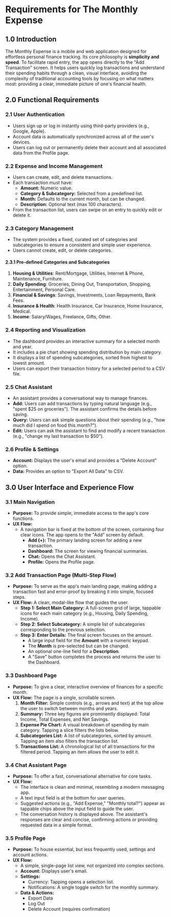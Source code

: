# Requirements for The Monthly Expense

## 1.0 Introduction

The Monthly Expense is a mobile and web application designed for effortless personal finance tracking. Its core philosophy is **simplicity and speed**. To facilitate rapid entry, the app opens directly to the "Add Transaction" screen. It helps users quickly log transactions and understand their spending habits through a clean, visual interface, avoiding the complexity of traditional accounting tools by focusing on what matters most: providing a clear, immediate picture of one's financial health.

## 2.0 Functional Requirements

### 2.1 User Authentication

- Users sign up or log in instantly using third-party providers (e.g., Google, Apple).
- Account data is automatically synchronized across all of the user's devices.
- Users can log out or permanently delete their account and all associated data from the Profile page.

### 2.2 Expense and Income Management

- Users can create, edit, and delete transactions.
- Each transaction must have:
  - **Amount:** Numeric value.
  - **Category & Subcategory:** Selected from a predefined list.
  - **Month:** Defaults to the current month, but can be changed.
  - **Description:** Optional text (max 100 characters).
- From the transaction list, users can swipe on an entry to quickly edit or delete it.

### 2.3 Category Management

- The system provides a fixed, curated set of categories and subcategories to ensure a consistent and simple user experience.
- Users cannot create, edit, or delete categories.

#### 2.3.1 Pre-defined Categories and Subcategories

1.  **Housing & Utilities**: Rent/Mortgage, Utilities, Internet & Phone, Maintenance, Furniture.
2.  **Daily Spending**: Groceries, Dining Out, Transportation, Shopping, Entertainment, Personal Care.
3.  **Financial & Savings**: Savings, Investments, Loan Repayments, Bank Fees.
4.  **Insurance & Health**: Health Insurance, Car Insurance, Home Insurance, Medical.
5.  **Income**: Salary/Wages, Freelance, Gifts, Other.

### 2.4 Reporting and Visualization

- The dashboard provides an interactive summary for a selected month and year.
- It includes a pie chart showing spending distribution by main category.
- It displays a list of spending subcategories, sorted from highest to lowest amount.
- Users can export their transaction history for a selected period to a CSV file.

### 2.5 Chat Assistant

- An assistant provides a conversational way to manage finances.
- **Add:** Users can add transactions by typing natural language (e.g., "spent $25 on groceries"). The assistant confirms the details before saving.
- **Query:** Users can ask simple questions about their spending (e.g., "how much did I spend on food this month?").
- **Edit:** Users can ask the assistant to find and modify a recent transaction (e.g., "change my last transaction to $50").

### 2.6 Profile & Settings

- **Account:** Displays the user's email and provides a "Delete Account" option.
- **Data:** Provides an option to "Export All Data" to CSV.

## 3.0 User Interface and Experience Flow

### 3.1 Main Navigation

- **Purpose:** To provide simple, immediate access to the app's core functions.
- **UX Flow:**
  - A navigation bar is fixed at the bottom of the screen, containing four clear icons. The app opens to the "Add" screen by default.
    - **Add (+):** The primary landing screen for adding a new transaction.
    - **Dashboard:** The screen for viewing financial summaries.
    - **Chat:** Opens the Chat Assistant.
    - **Profile:** Opens the Profile page.

### 3.2 Add Transaction Page (Multi-Step Flow)

- **Purpose:** To serve as the app's main landing page, making adding a transaction fast and error-proof by breaking it into simple, focused steps.
- **UX Flow:** A clean, modal-like flow that guides the user.
  - **Step 1: Select Main Category:** A full-screen grid of large, tappable icons for each main category (e.g., Housing, Daily Spending, Income).
  - **Step 2: Select Subcategory:** A simple list of subcategories corresponding to the previous selection.
  - **Step 3: Enter Details:** The final screen focuses on the amount.
    - A large input field for the **Amount** with a numeric keypad.
    - The **Month** is pre-selected but can be changed.
    - An optional one-line field for a **Description**.
    - A "Save" button completes the process and returns the user to the Dashboard.

### 3.3 Dashboard Page

- **Purpose:** To give a clear, interactive overview of finances for a specific month.
- **UX Flow:** The page is a single, scrollable screen.
  1.  **Month Filter:** Simple controls (e.g., arrows and text) at the top allow the user to switch between months and years.
  2.  **Summary:** Three key figures are prominently displayed: Total Income, Total Expenses, and Net Savings.
  3.  **Expense Pie Chart:** A visual breakdown of spending by main category. Tapping a slice filters the lists below.
  4.  **Subcategories List:** A list of subcategories, sorted by amount. Tapping an item also filters the transaction list.
  5.  **Transactions List:** A chronological list of all transactions for the filtered period. Tapping an item allows the user to edit it.

### 3.4 Chat Assistant Page

- **Purpose:** To offer a fast, conversational alternative for core tasks.
- **UX Flow:**
  - The interface is clean and minimal, resembling a modern messaging app.
  - A text input field is at the bottom for user queries.
  - Suggested actions (e.g., "Add Expense," "Monthly total?") appear as tappable chips above the input field to guide the user.
  - The conversation history is displayed above. The assistant's responses are clear and concise, confirming actions or providing requested data in a simple format.

### 3.5 Profile Page

- **Purpose:** To house essential, but less frequently used, settings and account actions.
- **UX Flow:**
  - A simple, single-page list view, not organized into complex sections.
  - **Account:** Displays user's email.
  - **Settings:**
    - Currency: Tapping opens a selection list.
    - Notifications: A single toggle switch for the monthly summary.
  - **Data & Actions:**
    - Export Data
    - Log Out
    - Delete Account (requires confirmation)
